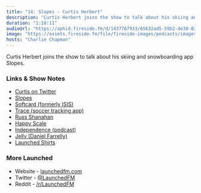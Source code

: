 ```yaml
---
title: "14: Slopes - Curtis Herbert"
description: "Curtis Herbert joins the show to talk about his skiing and snowboarding app Slopes."
duration: "1:18:11"
audioUrl: "https://aphid.fireside.fm/d/1437767933/65632ad5-59b2-4e30-82d1-13845dce07dd/c8e9720a-5b6a-4ecd-a053-01690bd8d1d2.mp3"
image: "https://assets.fireside.fm/file/fireside-images/podcasts/images/6/65632ad5-59b2-4e30-82d1-13845dce07dd/episodes/c/c8e9720a-5b6a-4ecd-a053-01690bd8d1d2/cover.jpg?v=1"
hosts: "Charlie Chapman"
---
```


<p>Curtis Herbert joins the show to talk about his skiing and snowboarding app Slopes.</p>

<h3>Links &amp; Show Notes</h3>

<ul>
<li><a href="https://twitter.com/parrots" rel="nofollow">Curtis on Twitter</a></li>
<li><a href="https://getslopes.com" rel="nofollow">Slopes</a></li>
<li><a href="https://techcrunch.com/2014/09/03/isis-mobile-wallet-rebrands-to-softcard-to-distance-from-miltant-terror-group/" rel="nofollow">Softcard (formerly ISIS)</a></li>
<li><a href="https://www.traceup.com" rel="nofollow">Trace (soccer tracking app)</a></li>
<li><a href="https://twitter.com/russshanahan" rel="nofollow">Russ Shanahan</a></li>
<li><a href="https://happyscale.com" rel="nofollow">Happy Scale</a></li>
<li><a href="https://independence.fm" rel="nofollow">Independence (podcast)</a></li>
<li><a href="https://jellystyle.com/about" rel="nofollow">Jelly (Daniel Farrelly)</a></li>
<li><a href="https://cottonbureau.com/products/launched-podcast" rel="nofollow">Launched Shirts</a></li>
</ul>

<h3>More Launched</h3>

<ul>
<li>Website - <a href="https://launchedfm.com" rel="nofollow">launchedfm.com</a></li>
<li>Twitter - <a href="https://twitter.com/launchedfm" rel="nofollow">@LaunchedFM</a></li>
<li>Reddit - <a href="https://www.reddit.com/r/LaunchedFM/" rel="nofollow">/r/LaunchedFM</a></li>
</ul>

